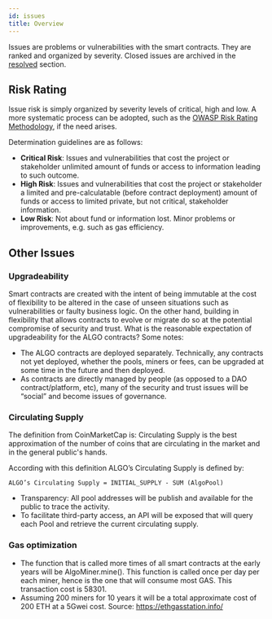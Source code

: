 ```yaml
---
id: issues
title: Overview
---
```


Issues are problems or vulnerabilities with the smart contracts. They are ranked and organized by severity. Closed issues are archived in the [resolved](issues/resolved.md) section.

## Risk Rating

Issue risk is simply organized by severity levels of critical, high and low. A more systematic process can be adopted, such as the [OWASP Risk Rating Methodology](https://www.owasp.org/index.php/OWASP_Risk_Rating_Methodology), if the need arises.

Determination guidelines are as follows:

- **Critical Risk**: Issues and vulnerabilities that cost the project or stakeholder unlimited amount of funds or access to information leading to such outcome.
- **High Risk**: Issues and vulnerabilities that cost the project or stakeholder a limited and pre-calculatable (before contract deployment) amount of funds or access to limited private, but not critical, stakeholder information.
- **Low Risk**: Not about fund or information lost. Minor problems or improvements, e.g. such as gas efficiency.

## Other Issues

### Upgradeability

Smart contracts are created with the intent of being immutable at the cost of flexibility to be altered in the case of unseen situations such as vulnerabilities or faulty business logic. On the other hand, building in flexibility that allows contracts to evolve or migrate do so at the potential compromise of security and trust. What is the reasonable expectation of upgradeability for the ALGO contracts? Some notes:

- The ALGO contracts are deployed separately. Technically, any contracts not yet deployed, whether the pools, miners or fees, can be upgraded at some time in the future and then deployed. 
- As contracts are directly managed by people (as opposed to a DAO contract/platform, etc), many of the security and trust issues will be “social” and become issues of governance.

### Circulating Supply

The definition from CoinMarketCap is:
Circulating Supply is the best approximation of the number of coins that are circulating in the market and in the general public's hands.

According with this definition ALGO’s Circulating Supply is defined by:

```
ALGO’s Circulating Supply = INITIAL_SUPPLY - SUM (AlgoPool)
```

- Transparency: All pool addresses will be publish and available for the public to trace the activity.
- To facilitate third-party access, an API will be exposed that will query each Pool and retrieve the current circulating supply.



### Gas optimization

- The function that is called more times of all smart contracts at the early years will be AlgoMiner.mine(). This function is called once per day per each miner, hence is the one that will consume most GAS. This transaction cost is 58301.
- Assuming 200 miners for 10 years it will be a total approximate cost of 200 ETH at a 5Gwei cost. Source: https://ethgasstation.info/

